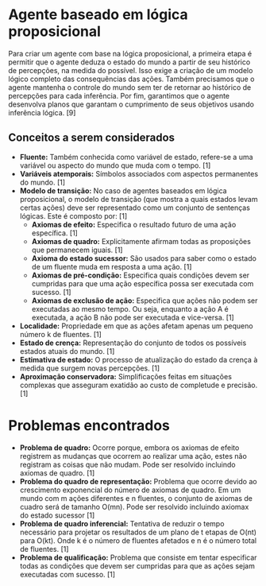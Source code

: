 # Agente baseado em lógica proposicional

Para criar um agente com base na lógica proposicional, a primeira etapa é permitir que o agente deduza o estado do mundo a partir de seu histórico de percepções, na medida do possível. Isso exige a criação de um modelo lógico completo das consequências das ações. Também precisamos que o agente mantenha o controle do mundo sem ter de retornar ao histórico de percepções para cada inferência. Por fim, garantimos que o agente desenvolva planos que garantam o cumprimento de seus objetivos usando inferência lógica. [9]

## Conceitos a serem considerados

- **Fluente:** Também conhecida como variável de estado, refere-se a uma variável ou aspecto do mundo que muda com o tempo. [1]
- **Variáveis atemporais:** Símbolos associados com aspectos permanentes do mundo. [1]
- **Modelo de transição:** No caso de agentes baseados em lógica proposicional, o modelo de transição (que mostra a quais estados levam certas ações) deve ser representado como um conjunto de sentenças lógicas. Este é composto por: [1]
    - **Axiomas de efeito:** Especifica o resultado futuro de uma ação específica. [1]
    - **Axiomas de quadro:** Explicitamente afirmam todas as proposições que permanecem iguais. [1]
    - **Axioma do estado sucessor:** São usados para saber como o estado de um fluente muda em resposta a uma ação. [1]
    - **Axiomas de pré-condição:** Especifica quais condições devem ser cumpridas para que uma ação específica possa ser executada com sucesso. [1]
    - **Axiomas de exclusão de ação:** Especifica que ações não podem ser executadas ao mesmo tempo. Ou seja, enquanto a ação A é executada, a ação B não pode ser executada e vice-versa. [1]
- **Localidade:** Propriedade em que as ações afetam apenas um pequeno número k de fluentes. [1]
- **Estado de crença:** Representação do conjunto de todos os possíveis estados atuais do mundo. [1]
- **Estimativa de estado:** O processo de atualização do estado da crença à medida que surgem novas percepções. [1]
- **Aproximação conservadora:** Simplificações feitas em situações complexas que asseguram exatidão ao custo de completude e precisão. [1]

# Problemas encontrados

- **Problema de quadro:** Ocorre porque, embora os axiomas de efeito registrem as mudanças que ocorrem ao realizar uma ação, estes não registram as coisas que não mudam. Pode ser resolvido incluindo axiomas de quadro. [1]
- **Problema do quadro de representação:** Problema que ocorre devido ao crescimento exponencial do número de axiomas de quadro. Em um mundo com m ações diferentes e n fluentes, o conjunto de axiomas de cuadro será de tamanho O(mn). Pode ser resolvido incluindo axiomax do estado sucessor [1]
- **Problema de quadro inferencial:** Tentativa de reduzir o tempo necessário para projetar os resultados de um plano de t etapas de O(nt) para O(kt). Onde k é o número de fluentes afetados e n é o número total de fluentes. [1]
- **Problema de qualificação:** Problema que consiste em tentar especificar todas as condições que devem ser cumpridas para que as ações sejam executadas com sucesso. [1]
